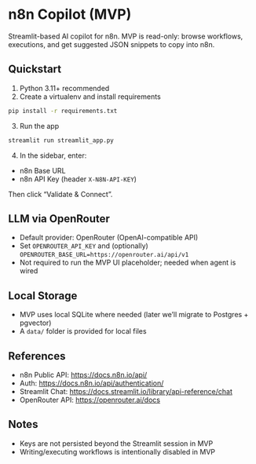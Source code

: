 # n8n Copilot (MVP)

Streamlit-based AI copilot for n8n. MVP is read-only: browse workflows, executions, and get suggested JSON snippets to copy into n8n.

## Quickstart

1) Python 3.11+ recommended
2) Create a virtualenv and install requirements

```bash
pip install -r requirements.txt
```

3) Run the app

```bash
streamlit run streamlit_app.py
```

4) In the sidebar, enter:
- n8n Base URL
- n8n API Key (header `X-N8N-API-KEY`)

Then click “Validate & Connect”.

## LLM via OpenRouter
- Default provider: OpenRouter (OpenAI-compatible API)
- Set `OPENROUTER_API_KEY` and (optionally) `OPENROUTER_BASE_URL=https://openrouter.ai/api/v1`
- Not required to run the MVP UI placeholder; needed when agent is wired

## Local Storage
- MVP uses local SQLite where needed (later we’ll migrate to Postgres + pgvector)
- A `data/` folder is provided for local files

## References
- n8n Public API: https://docs.n8n.io/api/
- Auth: https://docs.n8n.io/api/authentication/
- Streamlit Chat: https://docs.streamlit.io/library/api-reference/chat
- OpenRouter API: https://openrouter.ai/docs

## Notes
- Keys are not persisted beyond the Streamlit session in MVP
- Writing/executing workflows is intentionally disabled in MVP
